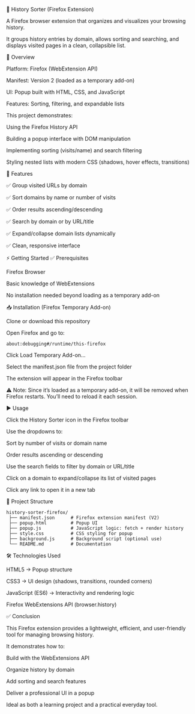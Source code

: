 📂 History Sorter (Firefox Extension)

A Firefox browser extension that organizes and visualizes your browsing history.

It groups history entries by domain, allows sorting and searching, and displays visited pages in a clean, collapsible list.

📌 Overview

Platform: Firefox (WebExtension API)

Manifest: Version 2 (loaded as a temporary add-on)

UI: Popup built with HTML, CSS, and JavaScript

Features: Sorting, filtering, and expandable lists

This project demonstrates:

Using the Firefox History API

Building a popup interface with DOM manipulation

Implementing sorting (visits/name) and search filtering

Styling nested lists with modern CSS (shadows, hover effects, transitions)

🚀 Features

✅ Group visited URLs by domain

✅ Sort domains by name or number of visits

✅ Order results ascending/descending

✅ Search by domain or by URL/title

✅ Expand/collapse domain lists dynamically

✅ Clean, responsive interface

⚡ Getting Started
✅ Prerequisites

Firefox Browser

Basic knowledge of WebExtensions

No installation needed beyond loading as a temporary add-on

📥 Installation (Firefox Temporary Add-on)

Clone or download this repository

Open Firefox and go to:

```
about:debugging#/runtime/this-firefox
```

Click Load Temporary Add-on…

Select the manifest.json file from the project folder

The extension will appear in the Firefox toolbar

⚠️ Note: Since it’s loaded as a temporary add-on, it will be removed when Firefox restarts. You’ll need to reload it each session.

▶️ Usage

Click the History Sorter icon in the Firefox toolbar

Use the dropdowns to:

Sort by number of visits or domain name

Order results ascending or descending

Use the search fields to filter by domain or URL/title

Click on a domain to expand/collapse its list of visited pages

Click any link to open it in a new tab

📂 Project Structure

```
history-sorter-firefox/
 ├── manifest.json      # Firefox extension manifest (V2)
 ├── popup.html         # Popup UI
 ├── popup.js           # JavaScript logic: fetch + render history
 ├── style.css          # CSS styling for popup
 ├── background.js      # Background script (optional use)
 └── README.md          # Documentation

```
🛠️ Technologies Used

HTML5 → Popup structure

CSS3 → UI design (shadows, transitions, rounded corners)

JavaScript (ES6) → Interactivity and rendering logic

Firefox WebExtensions API (browser.history)

✅ Conclusion

This Firefox extension provides a lightweight, efficient, and user-friendly tool for managing browsing history.

It demonstrates how to:

Build with the WebExtensions API

Organize history by domain

Add sorting and search features

Deliver a professional UI in a popup

Ideal as both a learning project and a practical everyday tool.
